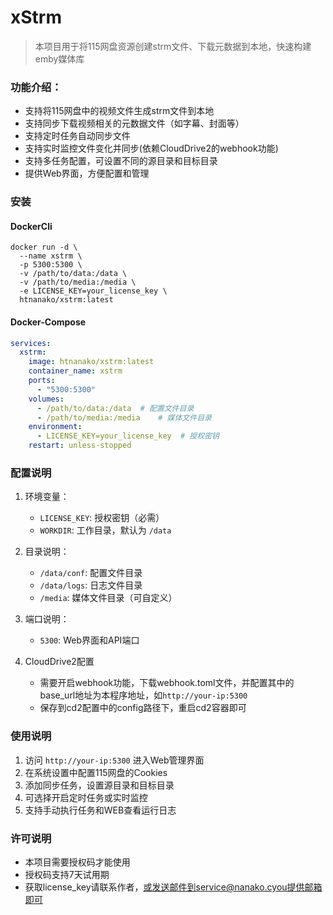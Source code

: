 # xStrm

> 本项目用于将115网盘资源创建strm文件、下载元数据到本地，快速构建emby媒体库

### 功能介绍：
- 支持将115网盘中的视频文件生成strm文件到本地
- 支持同步下载视频相关的元数据文件（如字幕、封面等）
- 支持定时任务自动同步文件
- 支持实时监控文件变化并同步(依赖CloudDrive2的webhook功能)
- 支持多任务配置，可设置不同的源目录和目标目录
- 提供Web界面，方便配置和管理

### 安装
#### DockerCli
```shell
docker run -d \
  --name xstrm \
  -p 5300:5300 \
  -v /path/to/data:/data \
  -v /path/to/media:/media \
  -e LICENSE_KEY=your_license_key \
  htnanako/xstrm:latest
```

#### Docker-Compose
```yaml
services:
  xstrm:
    image: htnanako/xstrm:latest
    container_name: xstrm
    ports:
      - "5300:5300"
    volumes:
      - /path/to/data:/data  # 配置文件目录
      - /path/to/media:/media    # 媒体文件目录
    environment:
      - LICENSE_KEY=your_license_key  # 授权密钥
    restart: unless-stopped
```

### 配置说明
1. 环境变量：
   - `LICENSE_KEY`: 授权密钥（必需）
   - `WORKDIR`: 工作目录，默认为 `/data`

2. 目录说明：
   - `/data/conf`: 配置文件目录
   - `/data/logs`: 日志文件目录
   - `/media`: 媒体文件目录（可自定义）

3. 端口说明：
   - `5300`: Web界面和API端口

4. CloudDrive2配置
    - 需要开启webhook功能，下载webhook.toml文件，并配置其中的base_url地址为本程序地址，如`http://your-ip:5300`
    - 保存到cd2配置中的config路径下，重启cd2容器即可

### 使用说明
1. 访问 `http://your-ip:5300` 进入Web管理界面
2. 在系统设置中配置115网盘的Cookies
3. 添加同步任务，设置源目录和目标目录
4. 可选择开启定时任务或实时监控
5. 支持手动执行任务和WEB查看运行日志

### 许可说明
- 本项目需要授权码才能使用
- 授权码支持7天试用期
- 获取license_key请联系作者，或发送邮件到service@nanako.cyou提供邮箱即可
